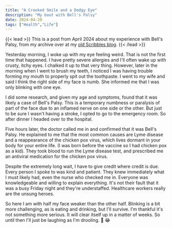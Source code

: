 ```yaml
---
title: "A Crooked Smile and a Dodgy Eye"
description: "My bout with Bell's Palsy"
date: 2024-04-20
tags: ["Health","Life"]
---
```

{{< lead >}}
This is a post from April 2024 about my experience with Bell's Palsy, from my archive over at my [old Scribbles blog](https://scribbles.page/znd9ix_p). 
{{< /lead >}}

Yesterday morning, I woke up with my eye feeling weird. That is not the first time that happened. I have pretty severe allergies and I'll often wake up with crusty, itchy eyes. I chalked it up to that very thing. However, later in the morning when I went to brush my teeth, I noticed I was having trouble forming my mouth to properly spit out the toothpaste. I went to my wife and said I think the right side of my face is numb. She informed me that I was only blinking with one eye.

I did some research, and given my age and symptoms, found that it was likely a case of Bell's Palsy. This is a temporary numbness or paralysis of part of the face due to an inflamed nerve on one side or the other. But just to be sure I wasn't having a stroke, I opted to go to the emergency room. So after dinner I headed over to the hospital.

Five hours later, the doctor called me in and confirmed that it was Bell's Palsy. He explained to me that the most common causes are Lyme disease and a reappearance of the chicken pox virus, which lives dormant in your body for your entire life.  (I was born before the vaccine so I had chicken pox as a kid). They took blood to run the Lyme disease test, and prescribed me an antiviral medication for the chicken pox virus.

Despite the extremely long wait, I have to give credit where credit is due. Every person I spoke to was kind and patient. They knew immediately what I must likely had, even the nurse who checked me in. Everyone was knowledgeable and willing to explain everything. It's not their fault that it was a busy Friday night and they're understaffed. Healthcare workers really are the unsung heroes. 

So here I am with half my face weaker than the other half. Blinking is a bit more challenging, as is eating and drinking, but I'll survive. I'm thankful it's not something more serious. It will clear itself up in a matter of weeks. So until then I'll just be laughing as I'm drooling. 🤤 😂